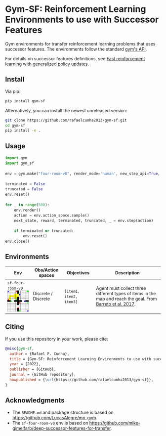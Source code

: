 
# Gym-SF: Reinforcement Learning Environments to use with Successor Features

Gym environments for transfer reinforcement learning problems that uses successor features. The environments follow the standard [gym's API](https://github.com/openai/gym).

For details on successor features definitions, see [Fast reinforcement learning with generalized policy updates](https://www.pnas.org/doi/10.1073/pnas.1907370117).

## Install

Via pip:
```bash
pip install gym-sf
```

Alternatively, you can install the newest unreleased version:
```bash
git clone https://github.com/rafaelcunha2013/gym-sf.git
cd gym-sf
pip install -e .
```

## Usage

```python
import gym
import gym_sf

env = gym.make("four-room-v0", render_mode='human', new_step_api=True, max_episode_steps=5000)

terminated = False
truncated = False
env.reset()

for _ in range(500):
    env.render()
    action = env.action_space.sample()
    next_state, reward, terminated, truncated, _ = env.step(action)
    
    if terminated or truncated:
        env.reset()
env.close()
```


## Environments

| Env                                                                                    | Obs/Action spaces | Objectives | Description                                                                                                                                                                                             |
|----------------------------------------------------------------------------------------| --- | --- |---------------------------------------------------------------------------------------------------------------------------------------------------------------------------------------------------------|
| `sf-four-room-v0` <br><img src="https://github.com/rafaelcunha2013/gym-sf/blob/master/gym_sf/four_room/four-room.jpeg" width="200px"> | Discrete / Discrete |  `[item1, item2, item3]` | Agent must collect three different types of items in the map and reach the goal. From [Barreto et al. 2017](https://proceedings.neurips.cc/paper/2017/file/350db081a661525235354dd3e19b8c05-Paper.pdf). |


## Citing

If you use this repository in your work, please cite:

```bibtex
@misc{gym-sf,
  author = {Rafael F. Cunha},
  title = {Gym-SF: Reinforcement Learning Environments to use with successor features},
  year = {2022},
  publisher = {GitHub},
  journal = {GitHub repository},
  howpublished = {\url{https://github.com/rafaelcunha2013/gym-sf}},
}
```

## Acknowledgments

* The `README.md` and package structure is based on https://github.com/LucasAlegre/mo-gym.
* The `sf-four-room-v0` env is based on https://github.com/mike-gimelfarb/deep-successor-features-for-transfer.